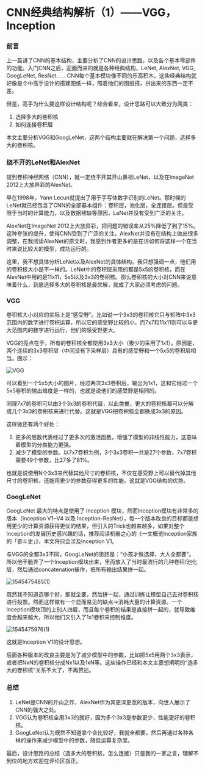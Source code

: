 # CNN经典结构解析（1）——VGG，Inception

### 前言

上一篇讲了CNN的基本结构，主要分析了CNN的设计思路，以及各个基本零部件的功能。入门CNN之后，迎面而来的就是各种经典结构，LeNet, AlexNet, VGG, GoogLeNet, ResNet…… CNN每个基本模块像不同的乐高积木，这些经典结构就好像是个中高手设计的搭建图纸一样，照着他们的图纸搭，拼出来的东西一定不差。

但是，高手为什么要这样设计结构呢？综合看来，设计思路可以大致分为两类：

1. 选择多大的卷积核
2. 如何连接卷积层

本文主要分析VGG和GoogLeNet，这两个结构主要就在解决第一个问题，选择多大的卷积核。

### 绕不开的LeNet和AlexNet

提到卷积神经网络（CNN），就一定绕不开其开山鼻祖LeNet，以及在ImageNet 2012上大放异彩的AlexNet。

早在1998年，Yann Lecun就提出了用于手写体数字识别的LeNet。那时候的LeNet就已经包含了CNN的全部基本组件：卷积层，池化层，全连接层。但是受限于当时的计算能力，以及数据稀缺等原因，LeNet并没有受到广泛的关注。

AlexNet在ImageNet 2012上大放异彩，把问题的错误率从25%降低了到了15%。这种夸张的提升，使得CNN受到了广泛的关注。AlexNet并没有在结构上做出很多调整，在我阅读AlexNet的原文时，我感到作者更多的是在讲如何将这样一个在当时来说比较大的模型，成功运行的。

这里，我不想具体分析LeNet以及AlexNet的具体结构。我只想强调一点，他们用的卷积核大小是不一样的。LeNet中的卷积层采用的都是5x5的卷积核，而在AlexNet中用的是11x11，5x5以及3x3的卷积核。那么卷积核的大小对CNN来说意味着什么，到底选择多大的卷积核是最优解，就成了大家必须考虑的问题。

### VGG

卷积核大小对应的实际上是“感受野”。比如说一个3x3的卷积核它只与矩阵中3x3范围内的数字进行卷积运算，所以它的感受野比较的小。而7x7和11x11则可以与更大范围内的数字进行运行，他们的感受野更大。

VGG的亮点在于，所有的卷积核全都使用3x3大小（极少的采用了1x1）。原因是，两个连续的3x3卷积层（中间没有下采样层）具有的感受野和一个5x5的卷积层相当。图示：

![VGG](C:\Users\Magina507\Desktop\VGG.jpg)

可以看到一个5x5大小的图片，经过两次3x3卷积后，输出为1x1，这和它经过一个5x5卷积的输出维度是一样的，也就是说他们的感受野是相同的。

同理7x7的卷积可以由3个3x3的卷积代替，以此类推，更大的卷积核都可以分解成几个3x3的卷积核来进行代替。这就是VGG把卷积核全都换成3x3的原因。

这样做还有两个好处：

1. 更多的层数代表经过了更多次的激活函数，增强了模型的非线性能力，这意味着模型的分类能力更强。
2. 减少了模型的参数。以7x7卷积为例，3个3x3卷积一共是27个参数，7x7卷积需要49个参数，比27多了81%。

也就是说使用N个3x3来代替其他尺寸的卷积核，不仅在感受野上可以替代掉其他尺寸的卷积核，还能用更少的参数获得更多的性能。这就是VGG结构的优势。

### GoogLeNet

GoogLeNet 最大的特点是使用了 Inception 模块，然而Inception模块有非常多的版本（Inception V1~V4 以及 Inception-ResNet），每一个版本改良的目标都是想用更少的计算资源获得更优的结果，但引入的Trick也越来越多，如果对整个Inception的发展历史感兴趣的话，推荐阅读机器之心的《一文概览Inception家族的「奋斗史」》，本文将只会涉及Inception V1。

与VGG的全都3x3不同，GoogLeNet的思路是：“小孩才做选择，大人全都要”。所以他干脆弄了一个Inception模块出来，里面放入了当时最流行的几种卷积/池化层，然后通过concatenation操作，把所有输出结果拼一起。

![1545475485(1)](C:\Users\Magina507\Desktop\1545475485(1).jpg)

既然我不知道选哪个好，那就全要，然后拼一起，通过训练让模型自己去对卷积核进行投票。然而这样做有一个显而易见的缺点->消耗大量的计算资源。一个Inception模块顶的上别人四层，而且每个卷积的结果是直接拼一起的，就导致维度会越来越大，所以他们又引入了1x1卷积来控制维度。

![1545475976(1)](C:\Users\Magina507\Desktop\1545475976(1).jpg)

这就是Inception V1的设计思想。

后面各种版本的改良主要是为了减少模型中的参数，比如把5x5用两个3x3表示，或者把NxN的卷积核分成Nx1以及1xN等。这些操作已经和本文主要想阐明的“选多大的卷积核”关系不大了，不再赘述。

### 总结

1. LeNet是CNN的开山之作，AlexNet作为其更深更宽的版本，向世人展示了CNN的强大之处。
2. VGG认为卷积核全用3x3的就好，因为多个3x3是参数更少，性能更好的卷积核。
3. GoogLeNet认为既然不知道拿个会比较好，我就全都要。然后再通过各种各样的操作来减少模型中的参数，降低运算复杂度。

最后，设计思路的总结（选多大的卷积核，怎么连接）只是我的一家之言，理解不到位的地方欢迎在评论区指正。